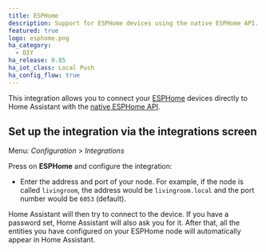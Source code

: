 ```yaml
---
title: ESPHome
description: Support for ESPHome devices using the native ESPHome API.
featured: true
logo: esphome.png
ha_category:
  - DIY
ha_release: 0.85
ha_iot_class: Local Push
ha_config_flow: true
---
```


This integration allows you to connect your [ESPHome](https://esphome.io) devices directly to Home Assistant with the [native ESPHome API](https://esphome.io/components/api.html).

## Set up the integration via the integrations screen

Menu: *Configuration* > *Integrations*

Press on **ESPHome** and configure the integration:

* Enter the address and port of your node. For example, if the node is called `livingroom`, the address would be `livingroom.local` and the port number would be `6053` (default).

Home Assistant will then try to connect to the device. If you have a password set, Home Assistant will also ask you for it. After that, all the entities you have configured on your ESPHome node will automatically appear in Home Assistant.
